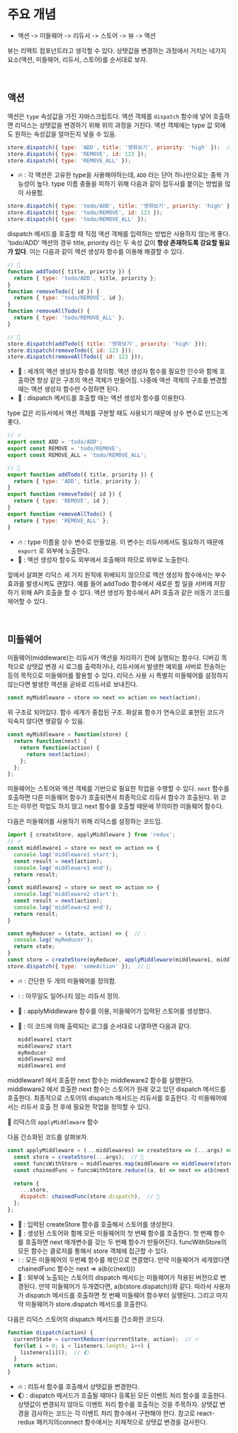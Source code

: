 # 주요 개념

- 액션 -> 미들웨어 -> 리듀서 -> 스토어 -> 뷰 -> 액션

뷰는 리액트 컴포넌트라고 생각할 수 있다. 상탯값을 변경하는 과정에서 거치는 네가지 요소(액션, 미들웨어, 리듀서, 스토어)를 순서대로 보자.

<br/>

## 액션

액션은 `type` 속성값을 가진 자바스크립트다. 액션 객체를 `dispatch` 함수에 넣어 호출하면 리덕스는 상탯값을 변경하기 위해 위의 과정을 거친다. 액션 객체에는 type 값 외에도 원하는 속성값을 얼마든지 넣을 수 있음.

```js
store.dispatch({ type: 'ADD', title: '영화보기', priority: 'high' });  // 🔥
store.dispatch({ type: 'REMOVE', id: 123 });
store.dispatch({ type: 'REMOVE_ALL' });
```

- 🔥 : 각 액션은 고유한 type을 사용해야하는데, `ADD` 라는 단어 하나만으로는 중복 가능성이 높다. type 이름 충돌을 피하기 위해 다음과 같이 접두사를 붙이는 방법을 많이 사용함.

```js
store.dispatch({ type: 'todo/ADD', title: '영화보기', priority: 'high' });
store.dispatch({ type: 'todo/REMOVE', id: 123 });
store.dispatch({ type: 'todo/REMOVE_ALL' });
```

dispatch 메서드를 호출할 때 직접 액션 객체를 입력하는 방법은 사용하지 않는게 좋다. 'todo/ADD' 액션의 경우 title, priority 라는 두 속성 값이 **항상 존재하도록 강요할 필요가 있다**. 이는 다음과 같이 액션 생성자 함수를 이용해 해결할 수 있다.

```js
// 🌈
function addTodo({ title, priority }) {
  return { type: 'todo/ADD', title, priority };
}
function removeTodo({ id }) {
  return { type: 'todo/REMOVE', id };
}
function removeAllTodo() {
  return { type: 'todo/REMOVE_ALL' };
}

// 🌊
store.dispatch(addTodo({ title: '영화보기', priority: 'high' }));
store.dispatch(removeTodo({ id: 123 }));
store.dispatch(removeAllTodo({ id: 123 }));
```

- 🌈 : 세개의 액션 생성자 함수를 정의함. 액션 생성자 함수를 필요한 인수와 함께 호출하면 항상 같은 구조의 액션 객체가 만들어짐. 나중에 액션 객체의 구조를 변경할 때는 액션 생성자 함수만 수정하면 된다.
- 🌊 : dispatch 메서드를 호출할 때는 액션 생성자 함수를 이용한다.

type 값은 리듀서에서 액션 객체를 구분할 때도 사용되기 때문에 상수 변수로 만드는게 좋다.

```js
// 🔥
export const ADD = 'todo/ADD';
export const REMOVE = 'todo/REMOVE';
export const REMOVE_ALL = 'todo/REMOVE_ALL';

// 👻
export function addTodo({ title, priority }) {
  return { type: 'ADD', title, priority };
}
export function removeTodo({ id }) {
  return { type: 'REMOVE', id };
}
export function removeAllTodo() {
  return { type: 'REMOVE_ALL' };
}
```

- 🔥 : type 이름을 상수 변수로 만들었음. 이 변수는 리듀서에서도 필요하기 때문에 `export` 로 외부에 노출한다.
- 👻 : 액션 생성자 함수도 외부에서 호출해야 하므로 외부로 노출한다.

앞에서 살펴본 리덕스 세 가지 원칙에 위배되지 않으므로 액션 생성자 함수에서는 부수 효과를 발생시켜도 괜찮다. 예를 들어 addTodo 함수에서 새로운 할 일을 서버에 저장하기 위해 API 호출을 할 수 있다. 액션 생성자 함수에서 API 호출과 같은 비동기 코드를 제어할 수 있다.

<br/>

## 미들웨어

미들웨어(middleware)는 리듀서가 액션을 처리하기 전에 실행되는 함수다. 디버깅 목적으로 상탯값 변경 시 로그를 출력하거나, 리듀서에서 발생한 예외를 서버로 전송하는 등의 목적으로 미들웨어를 활용할 수 있다. 리덕스 사용 시 특별히 미들웨어를 설정하지 않는다면 발생한 액션을 곧바로 리듀서로 보내진다.

```js
const myMiddleware = store => next => action => next(action);
```

위 구조로 되어있다. 함수 세개가 중첩된 구조. 화살표 함수가 연속으로 표현된 코드가 익숙지 않다면 헷갈릴 수 있음.

```js
const myMiddleware = function(store) {
  return function(next) {
    return function(action) {
      return next(action);
    };
  };
};
```

미들웨어는 스토어와 액션 객체를 기반으로 필요한 작업을 수행할 수 있다. `next` 함수를 호출하면 다른 미들웨어 함수가 호출되면서 최종적으로 리듀서 함수가 호출된다. 위 코드는 아무런 작업도 하지 않고 next 함수를 호출할 때문에 무의미한 미들웨어 함수다.

다음은 미들웨어를 사용하기 위해 리덕스를 설정하는 코드임.

```jsx
import { createStore, applyMiddleware } from 'redux';
// 🔥
const middleware1 = store => next => action => {
  console.log('middleware1 start');
  const result = next(action);
  console.log('middleware1 end');
  return result;
}
const middleware2 = store => next => action => {
  console.log('middleware2 start');
  const result = next(action);
  console.log('middleware2 end');
  return result;
}

const myReducer = (state, action) => {  // 💧
  console.log('myReducer');
  return state;
}
const store = createStore(myReducer, applyMiddleware(middleware1, middleware2));  // 🌈
store.dispatch({ type: 'someAction' });  // 🚀
```

- 🔥 : 간단한 두 개의 미들웨어를 정의함.

- 💧 : 아무일도 일어나지 않는 리듀서 정의.

- 🌈 : applyMiddleware 함수를 이용, 미들웨어가 입력된 스토어를 생성했다.

- 🚀 : 이 코드에 의해 출력되는 로그를 순서대로 나열하면 다음과 같다.

  ```js
  middleware1 start
  middleware2 start
  myReducer
  middleware2 end
  middleware1 end
  ```

middleware1 에서 호출한 next 함수는 middleware2 함수를 실행한다. middleware2 에서 호출한 next 함수는 스토어가 원래 갖고 있던 dispatch 메서드를 호출한다. 최종적으로 스토어의 dispatch 메서드는 리듀서를 호출한다. 각 미들웨어에서는 리듀서 호출 전 후에 필요한 작업을 정의할 수 있다.

📌 리덕스의 `applyMiddleware` 함수

다음 간소화된 코드를 살펴보자.

```js
const applyMiddleware = (...middlewares) => createStore => (...args) => {
  const store = createStore(...args);  // 👻
  const funcsWithStore = middlewares.map(middleware => middleware(store));  // 🚀
  const chainedFunc = funcsWithStore.reduce((a, b) => next => a(b(next)));  //💧
  
  return { 
    ...store, 
    dispatch: chainedFunc(store.dispatch),  // 🌈
  };
};
```

- 👻 : 입력된 createStore 함수를 호출해서 스토어를 생성한다.
- 🚀 : 생성된 스토어와 함께 모든 미들웨어의 첫 번째 함수를 호출한다. 첫 번째 함수를 호출하면 next 매개변수를 갖는 두 번째 함수가 만들어진다. funcWithStore의 모든 함수는 클로저를 통해서 store 객체에 접근할 수 있다.
- 💧 : 모든 미들웨어의 두번째 함수를 체인으로 연결했다. 만약 미들웨어가 세개였다면 chainedFunc 함수는 next => a(b(c(next)))
- 🌈 : 외부에 노출되는 스토어의 dispatch 메서드는 미들웨어가 적용된 버전으로 변경된다. 만약 미들웨어가 두개였다면, a(b(store.dispatch))와 같다. 따라서 사용자가 dispatch 메서드를 호출하면 첫 번째 미들웨어 함수부터 실행된다. 그리고 마지막 미들웨어가 store.dispatch 메서드를 호출한다.

다음은 리덕스 스토어의 dispatch 메서드를 간소화한 코드다.

```js
function dispatch(action) {
  currentState = currentReducer(currentState, action);  // 🔥
  for(let i = 0; i < listeners.length; i++) {
    listeners[i]();  // 🌔
  }
  return action;
}
```

- 🔥 : 리듀서 함수를 호출해서 상탯값을 변경한다.
- 🌔 : dispatch 메서드가 호출될 때마다 등록된 모든 이벤트 처리 함수를 호출한다. 상탯값이 변경되지 않아도 이벤트 처리 함수를 호출하는 것을 주목하자. 상탯값 변경을 검사하는 코드는 각 이벤트 처리 함수에서 구현해야 한다. 참고로 react-redux 패키지의connect 함수에서는 자체적으로 상탯값 변경을 검사한다.

